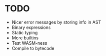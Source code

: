 # TODO
 * Nicer error messages by storing info in AST
 * Binary expressions
 * Static typing
 * More builtins
 * Test WASM-ness
 * Compile to bytecode
